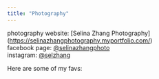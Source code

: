 ```yaml
---
title: "Photography"
---
```


photography website: [Selina Zhang Photography] (https://selinazhangphotography.myportfolio.com/) <br/>
facebook page: [@selinazhangphoto](https://www.facebook.com/selinazhangphoto/?hc_ref=ARSl253qPp4hEeFcWJbAtKst4LYLgt8akcaBo9GebHwW4YMKvM6osHkmbNwyQev0EX8) <br/>
instagram: [@selzhang](https://www.instagram.com/selzhang)


Here are some of my favs:
